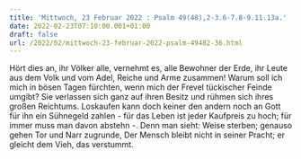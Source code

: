 ```yaml
---
title: 'Mittwoch, 23 Februar 2022 : Psalm 49(48),2-3.6-7.8-9.11.13a.'
date: 2022-02-23T07:10:00.001+01:00
draft: false
url: /2022/02/mittwoch-23-februar-2022-psalm-49482-36.html
---
```


Hört dies an, ihr Völker alle, vernehmt es, alle Bewohner der Erde, ihr Leute aus dem Volk und vom Adel, Reiche und Arme zusammen! Warum soll ich mich in bösen Tagen fürchten, wenn mich der Frevel tückischer Feinde umgibt? Sie verlassen sich ganz auf ihren Besitz und rühmen sich ihres großen Reichtums. Loskaufen kann doch keiner den andern noch an Gott für ihn ein Sühnegeld zahlen - für das Leben ist jeder Kaufpreis zu hoch; für immer muss man davon abstehn -. Denn man sieht: Weise sterben; genauso gehen Tor und Narr zugrunde, Der Mensch bleibt nicht in seiner Pracht; er gleicht dem Vieh, das verstummt.